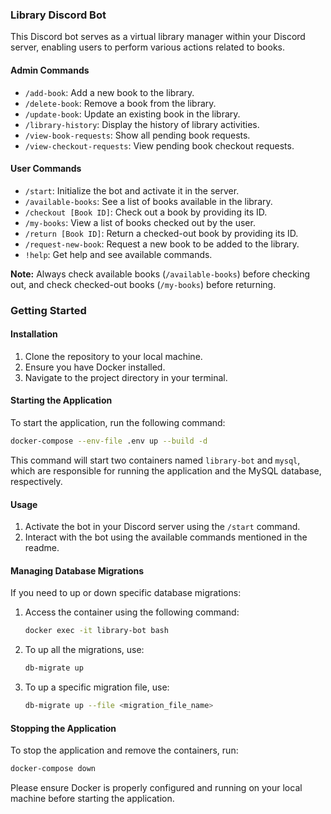 ### Library Discord Bot

This Discord bot serves as a virtual library manager within your Discord server, enabling users to perform various actions related to books.

#### Admin Commands

- `/add-book`: Add a new book to the library.
- `/delete-book`: Remove a book from the library.
- `/update-book`: Update an existing book in the library.
- `/library-history`: Display the history of library activities.
- `/view-book-requests`: Show all pending book requests.
- `/view-checkout-requests`: View pending book checkout requests.

#### User Commands

- `/start`: Initialize the bot and activate it in the server.
- `/available-books`: See a list of books available in the library.
- `/checkout [Book ID]`: Check out a book by providing its ID.
- `/my-books`: View a list of books checked out by the user.
- `/return [Book ID]`: Return a checked-out book by providing its ID.
- `/request-new-book`: Request a new book to be added to the library.
- `!help`: Get help and see available commands.

**Note:** Always check available books (`/available-books`) before checking out, and check checked-out books (`/my-books`) before returning.

### Getting Started

#### Installation

1. Clone the repository to your local machine.
2. Ensure you have Docker installed.
3. Navigate to the project directory in your terminal.

#### Starting the Application

To start the application, run the following command:

```bash
docker-compose --env-file .env up --build -d
```

This command will start two containers named `library-bot` and `mysql`, which are responsible for running the application and the MySQL database, respectively.

#### Usage

1. Activate the bot in your Discord server using the `/start` command.
2. Interact with the bot using the available commands mentioned in the readme.

#### Managing Database Migrations

If you need to up or down specific database migrations:

1. Access the container using the following command:

    ```bash
    docker exec -it library-bot bash
    ```

2. To up all the migrations, use:

    ```bash
    db-migrate up
    ```

3. To up a specific migration file, use:

    ```bash
    db-migrate up --file <migration_file_name>
    ```

#### Stopping the Application

To stop the application and remove the containers, run:

```bash
docker-compose down
```

Please ensure Docker is properly configured and running on your local machine before starting the application.
